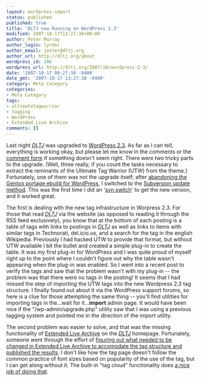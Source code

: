 ```yaml
---
layout: wordpress-import
status: published
published: true
title: 'DLTJ now Running on WordPress 2.3'
modified: 2007-10-17T13:27:38+00:00
author: Peter Murray
author_login: lyrdor
author_email: jester@dltj.org
author_url: http://dltj.org/about
wordpress_id: 286
wordpress_url: http://dltj.org/2007/10/wordpress-2-3/
date: '2007-10-17 09:27:38 -0400'
date_gmt: '2007-10-17 13:27:38 -0400'
category: Meta Category
categories:
- Meta Category
tags:
- ultimatetagwarrior
- tagging
- WordPress
- Extended Live Archive
comments: []
---
```

<p>Last night <acronym title="Disruptive Library Technology Jester"><i>DLTJ</i></acronym> was upgraded to <a href="http://wordpress.org/development/2007/09/wordpress-23/" title="WordPress 2.3 release announcement">WordPress 2.3</a>.  As far as I can tell, everything is working okay, but please let me know in the comments or the <a href="/contact">comment form</a> if something doesn't seem right.  There were two tricky parts to the upgrade.  (Well, three really, if you count the tasks necessary to extract the reminants of the Ultimate Tag Warrior (UTW) from the theme.)  Fortunately, one of them was not the upgrade itself; after <a href="/article/gentoo-abandons-wordpress-in-portage/">abandoning the Gentoo portage ebuild for WordPress</a>, I switched to the <a href="http://codex.wordpress.org/Installing/Updating_WordPress_with_Subversion" title="Installing/Updating WordPress with Subversion">Subversion update method</a>.  This was the first time I did an '<a href="http://svnbook.red-bean.com/en/1.4/svn.ref.svn.c.switch.html" title="&#039;svn switch&#039; description in Subversion online book">svn switch</a>' to get the new version, and it worked great.</p>
<p>The first is dealing with the new tag infrastructure in Worpress 2.3.  For those that read <acronym title="Disruptive Library Technology Jester"><i>DLTJ</i></acronym> via the website (as opposed to reading it through the RSS feed exclusively), you know that at the bottom of each posting is a table of tags with links to postings in <acronym title="Disruptive Library Technology Jester"><i>DLTJ</i></acronym> as well as links to items with similar tags in Technorati, del.icio.us, and a search for the tag in the english Wikipedia.  Previously I had hacked UTW to provide that format, but without UTW available I bit the bullet and created a simple plug-in to create the table.  It was my first plug-in for WordPress and I was quite proud of myself right up to the point where I couldn't figure out why the table wasn't appearing when the plug-in was enabled.  So I went into a recent post to verify the tags and saw that the problem wasn't with my plug-in -- the problem was that there were no tags in the posting!  It seems that I had missed the step of <em>importing</em> the UTW tags into the new Wordpress 2.3 tag structure.  I finally found out about it via the WordPress support forums, so here is a clue for those attempting the same thing -- you'll find utilities for importing tags in the...wait for it...<strong>import</strong> admin page.  It would have been nice if the "/wp-admin/upgrade.php" utility saw that I was using a previous tagging system and pointed me in the direction of the import utility.</p>
<p>The second problem was easier to solve, and that was the missing functionality of <a href="http://www.sonsofskadi.net/extended-live-archive/" title="http://www.sonsofskadi.net/extended-live-archive/">Extended Live Archive</a> on the <a href="/"><i>DLTJ</i></a> homepage.  Fortunately, someone went through the effort of <a href="http://web.archive.org/web/20070707202833/http://blog.tinyau.net/archives/2007/07/07/extended-live-archives-for-wordpress-23/" title="Extended Live Archives for WordPress 2.3">figuring out what needed to be changed in Extended Live Archive to accomodate the tag structure and published the results</a>.  I don't like how the tag page doesn't follow the common practice of font sizes based on popularity of the use of the tag, but I can get along without it.  The built-in "tag cloud" functionality does <a href="/tag/">a nice job of doing that</a>.</p>
